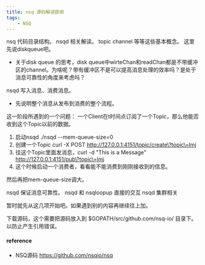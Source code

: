 ```yaml
---
title: nsq 源码解读提纲
tags:
    - NSQ
---
```


nsq 代码目录结构。
nsqd 相关解读。 topic channel 等等这些基本概念。
这里先说diskqueue吧。

* 关于disk queue 的思考，disk queue中wirteChan和readChan都是不带缓冲区的channel。为啥呢？带有缓冲区不是可以提高消息处理的效率吗？是处于消息可靠性的角度来考虑吗？

nsqd 写入消息、消费消息。

* 先说明整个消息从发布到消费的整个流程。

这一阶段所遇到的一个问题： 一个Client在t时间点订阅了一个Topic，那么他能否收到这个Topic以前的数据。

1. 启动nsqd ./nsqd --mem-queue-size=0  
2. 创建一个Topic curl -X POST http://127.0.0.1:4151/topic/create\?topic\=lmj
3. 往这个Topic里面发消息，curl -d "This is a Message" http://127.0.0.1:4151/pub\?topic\=lmj
4. 这个时候启动一个消费者，看看能不能消费到刚刚接收到的信息。

然后再把mem-queue-size调大。



nsqd 保证消息可靠性。
nsqd 和 nsqloopup 直接的交互
nsqd 集群相关

暂时就先从这几项开始吧。如果遇到别的内容再继续往上加。

下载源码，这个需要把源码放入到 $GOPATH/src/github.com/nsq-io/ 目录下。以防止产生引用错误。

#### reference
* NSQ源码 https://github.com/nsqio/nsq
